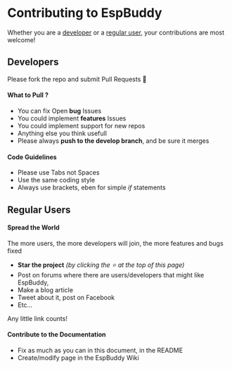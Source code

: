 # Contributing to EspBuddy

Whether you are a [developer](#developers) or a [regular user](#regular-users), your contributions are most welcome! 

## Developers
Please fork the repo and submit Pull Requests :beer:

#### What to Pull ?
- You can fix Open **bug** Issues
- You could implement **features** Issues
- You could implement support for new repos
- Anything else you think usefull
- Please always **push to the develop branch**, and be sure it merges

#### Code Guidelines
- Please use Tabs not Spaces
- Use the same coding style
- Always use brackets, eben for simple _if_ statements

## Regular Users

#### Spread the World
The more users, the more developers will join, the more features and bugs fixed
- **Star the project** _(by clicking the :star: at the top of this page)_
- Post on forums where there are users/developers that might like EspBuddy,
- Make a blog article
- Tweet about it, post on Facebook
- Etc...

Any little link counts!

#### Contribute to the Documentation
- Fix as much as you can in this document, in the README
- Create/modify page in the EspBuddy Wiki

